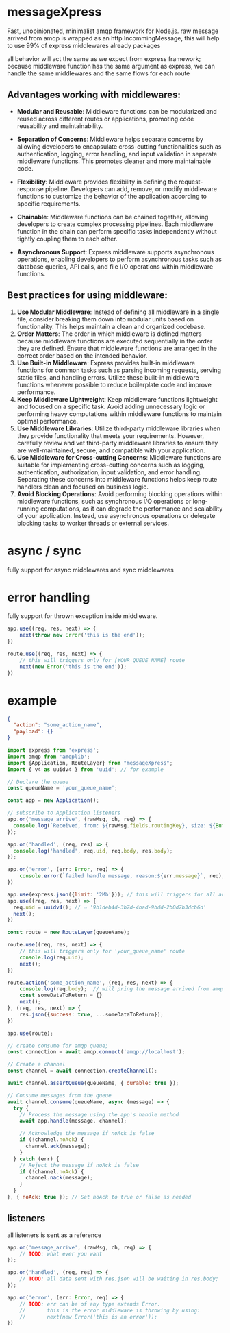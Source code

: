 # messageXpress
Fast, unopinionated, minimalist amqp framework for Node.js.
raw message arrived from amqp is wrapped as an http.IncommingMessage, this will help to use 99% of express middlewares already packages

all behavior will act the same as we expect from express framework;
because middleware function has the same argument as express, we can handle the same middlewares and the same flows for each route

## Advantages working with middlewares:
* **Modular and Reusable**: Middleware functions can be modularized and reused across different routes or applications, promoting code reusability and maintainability.

* **Separation of Concerns**: Middleware helps separate concerns by allowing developers to encapsulate cross-cutting functionalities such as authentication, logging, error handling, and input validation in separate middleware functions. This promotes cleaner and more maintainable code.

* **Flexibility**: Middleware provides flexibility in defining the request-response pipeline. Developers can add, remove, or modify middleware functions to customize the behavior of the application according to specific requirements.

* **Chainable**: Middleware functions can be chained together, allowing developers to create complex processing pipelines. Each middleware function in the chain can perform specific tasks independently without tightly coupling them to each other.

* **Asynchronous Support**: Express middleware supports asynchronous operations, enabling developers to perform asynchronous tasks such as database queries, API calls, and file I/O operations within middleware functions.

## Best practices for using middleware:

1. **Use Modular Middleware**: Instead of defining all middleware in a single file, consider breaking them down into modular units based on functionality. This helps maintain a clean and organized codebase.
2. **Order Matters**: The order in which middleware is defined matters because middleware functions are executed sequentially in the order they are defined. Ensure that middleware functions are arranged in the correct order based on the intended behavior.
3. **Use Built-in Middleware**: Express provides built-in middleware functions for common tasks such as parsing incoming requests, serving static files, and handling errors. Utilize these built-in middleware functions whenever possible to reduce boilerplate code and improve performance.
4. **Keep Middleware Lightweight**: Keep middleware functions lightweight and focused on a specific task. Avoid adding unnecessary logic or performing heavy computations within middleware functions to maintain optimal performance.
5. **Use Middleware Libraries**: Utilize third-party middleware libraries when they provide functionality that meets your requirements. However, carefully review and vet third-party middleware libraries to ensure they are well-maintained, secure, and compatible with your application.
6. **Use Middleware for Cross-cutting Concerns**: Middleware functions are suitable for implementing cross-cutting concerns such as logging, authentication, authorization, input validation, and error handling. Separating these concerns into middleware functions helps keep route handlers clean and focused on business logic.
7. **Avoid Blocking Operations**: Avoid performing blocking operations within middleware functions, such as synchronous I/O operations or long-running computations, as it can degrade the performance and scalability of your application. Instead, use asynchronous operations or delegate blocking tasks to worker threads or external services.

# async / sync
fully support for async middlewares and sync middlewares

# error handling
fully support for thrown exception inside middleware.
```js
app.use((req, res, next) => {
    next(throw new Error('this is the end'));
})
```

```js
route.use((req, res, next) => {
    // this will triggers only for [YOUR_QUEUE_NAME] route
    next(new Error('this is the end'));
})
```

# example

```json
{
  "action": "some_action_name",
  "payload": {}
}
```

```js
import express from 'express';
import amqp from 'amqplib';
import {Application, RouteLayer} from "messageXpress";
import { v4 as uuidv4 } from 'uuid'; // for example

// Declare the queue
const queueName = 'your_queue_name';

const app = new Application();

// subscribe to Application listeners
app.on('message_arrive', (rawMsg, ch, req) => {
  console.log(`Received, from: ${rawMsg.fields.routingKey}, size: ${Buffer.byteLength(rawMsg.content.toString().trim(), 'utf-8')}`)
});

app.on('handled', (req, res) => {
  console.log('handled', req.uid, req.body, res.body);
});

app.on('error', (err: Error, req) => {
    console.error(`failed handle message, reason:${err.message}`, req);
})

app.use(express.json({limit: '2Mb'})); // this will triggers for all arriving messages
app.use((req, res, next) => {
  req.uid = uuidv4(); // ⇨ '9b1deb4d-3b7d-4bad-9bdd-2b0d7b3dcb6d'
  next();
})

const route = new RouteLayer(queueName);

route.use((req, res, next) => {
    // this will triggers only for 'your_queue_name' route
    console.log(req.uid);
    next();
})

route.action('some_action_name', (req, res, next) => {
    console.log(req.body);  // will pring the message arrived from amqp
    const someDataToReturn = {}
    next();
}, (req, res, next) => {
    res.json({success: true, ...someDataToReturn});
})

app.use(route);

// create consume for amqp queue;
const connection = await amqp.connect('amqp://localhost');

// Create a channel
const channel = await connection.createChannel();

await channel.assertQueue(queueName, { durable: true });

// Consume messages from the queue
await channel.consume(queueName, async (message) => {
  try {
    // Process the message using the app's handle method
    await app.handle(message, channel);

    // Acknowledge the message if noAck is false
    if (!channel.noAck) {
      channel.ack(message);
    }
  } catch (err) {
    // Reject the message if noAck is false
    if (!channel.noAck) {
      channel.nack(message);
    }
  }
}, { noAck: true }); // Set noAck to true or false as needed

```
## listeners
all listeners is sent as a reference

```js
app.on('message_arrive', (rawMsg, ch, req) => {
    // TODO: what ever you want
});
```

```js
app.on('handled', (req, res) => {
    // TODO: all data sent with res.json will be waiting in res.body;
});
```

```js
app.on('error', (err: Error, req) => {
    // TODO: err can be of any type extends Error.
    //       this is the error middleware is throwing by using:         
    //       next(new Error('this is an error'));
})
```

        

        
